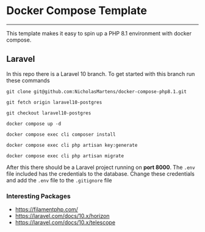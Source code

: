 # Docker Compose Template
---

This template makes it easy to spin up a PHP 8.1 environment with docker compose. 

## Laravel
In this repo there is a Laravel 10 branch. To get started with this branch run these commands

`git clone git@github.com:NicholasMartens/docker-compose-php8.1.git`

`git fetch origin laravel10-postgres`

`git checkout laravel10-postgres`

`docker compose up -d`

`docker compose exec cli composer install`

`docker compose exec cli php artisan key:generate`

`docker compose exec cli php artisan migrate`

After this there should be a Laravel project running on **port 8000**.
The `.env` file included has the credentials to the database. Change these credentials and add the `.env` file to the `.gitignore` file

### Interesting Packages

- https://filamentphp.com/ 
- https://laravel.com/docs/10.x/horizon 
- https://laravel.com/docs/10.x/telescope 
